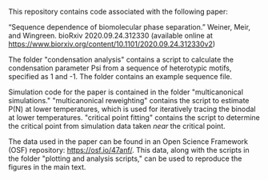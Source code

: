 This repository contains code associated with the following paper:

“Sequence dependence of biomolecular phase separation.” Weiner, Meir, and Wingreen. bioRxiv 2020.09.24.312330  (available online at https://www.biorxiv.org/content/10.1101/2020.09.24.312330v2)

The folder "condensation analysis" contains a script to calculate the condensation parameter Psi from a sequence of heterotypic motifs, specified as 1 and -1. The folder contains an example sequence file.

Simulation code for the paper is contained in the folder "multicanonical simulations." "multicanonical reweighting" contains the script to estimate P(N) at lower temperatures, which is used for iteratively tracing the binodal at lower temperatures. "critical point fitting" contains the script to determine the critical point from simulation data taken *near* the critical point.

The data used in the paper can be found in an Open Science Framework (OSF) repository: https://osf.io/47anf/. This data, along with the scripts in the folder "plotting and analysis scripts," can be used to reproduce the figures in the main text.
